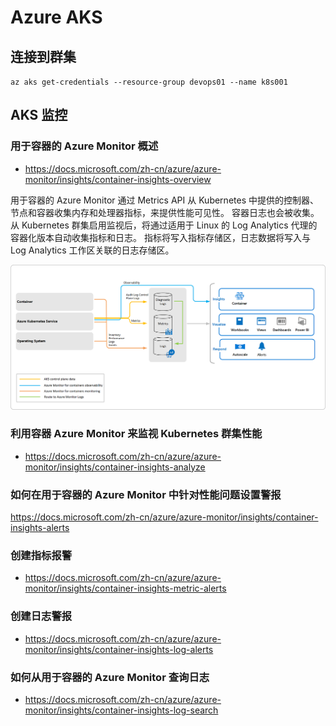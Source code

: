 # Azure AKS

## 连接到群集

`az aks get-credentials --resource-group devops01 --name k8s001`

## AKS 监控

### 用于容器的 Azure Monitor 概述

- <https://docs.microsoft.com/zh-cn/azure/azure-monitor/insights/container-insights-overview>

用于容器的 Azure Monitor 通过 Metrics API 从 Kubernetes 中提供的控制器、节点和容器收集内存和处理器指标，来提供性能可见性。 容器日志也会被收集。 从 Kubernetes 群集启用监视后，将通过适用于 Linux 的 Log Analytics 代理的容器化版本自动收集指标和日志。 指标将写入指标存储区，日志数据将写入与 Log Analytics 工作区关联的日志存储区。

![containers-architecture](./_images/azmon-containers-architecture-01.png)

### 利用容器 Azure Monitor 来监视 Kubernetes 群集性能

- <https://docs.microsoft.com/zh-cn/azure/azure-monitor/insights/container-insights-analyze>

### 如何在用于容器的 Azure Monitor 中针对性能问题设置警报

https://docs.microsoft.com/zh-cn/azure/azure-monitor/insights/container-insights-alerts

### 创建指标报警

- <https://docs.microsoft.com/zh-cn/azure/azure-monitor/insights/container-insights-metric-alerts>

### 创建日志警报

- <https://docs.microsoft.com/zh-cn/azure/azure-monitor/insights/container-insights-log-alerts>

### 如何从用于容器的 Azure Monitor 查询日志

- <https://docs.microsoft.com/zh-cn/azure/azure-monitor/insights/container-insights-log-search>